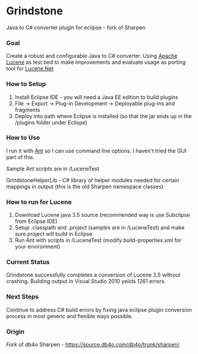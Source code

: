 # Grindstone

Java to C# converter plugin for eclipse - fork of Sharpen

### Goal

Create a robust and configurable Java to C# converter. Using [Apache Lucene](http://lucene.apache.org/core) as test bed to make improvements and evaluate usage as porting tool for [Lucene.Net](http://incubator.apache.org/lucene.net)

### How to Setup

1. Install Eclipse IDE - you will need a Java EE edition to build plugins
2. File -> Export -> Plug-in Development -> Deployable plug-ins and fragments
3. Deploy into path where Eclipse is installed (so that the jar ends up in the /plugins folder under Eclispe)

### How to Use

I run it with [Ant](http://ant.apache.org/) so I can use command line options. I haven't tried the GUI part of this.

Sample Ant scripts are in /LuceneTest

GrindstoneHelperLib - C# library of helper modules needed for certain mappings in output (this is the old Sharpen namespace classes)

### How to run for Lucene

1. Download Lucene java 3.5 source (recommended way is use Subclipse from Eclipse IDE)
2. Setup .classpath and .project (samples are in /LuceneTest) and make sure project will build in Eclipse
3. Run Ant with scripts in /LuceneTest (modify build-properties.xml for your environment)

### Current Status

Grindstone successfully completes a conversion of Lucene 3.5 without crashing. Building output in Visual Studio 2010 yeilds 1261 errors.

### Next Steps

Continue to address C# build errors by fixing java eclipse plugin conversion process in most generic and flexible ways possible. 

### Origin

Fork of db4o Sharpen - https://source.db4o.com/db4o/trunk/sharpen/